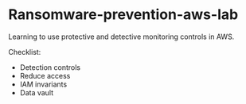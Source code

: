 # Ransomware-prevention-aws-lab
Learning to use protective and detective monitoring controls in AWS. 

Checklist:
- Detection controls
- Reduce access
- IAM invariants
- Data vault
